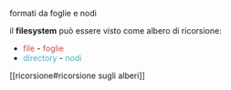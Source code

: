 formati da foglie e nodi 

il **filesystem** può essere visto come albero di ricorsione:
- <font color="#c0504d">file </font> - <font color="#c0504d">foglie</font>
- <font color="#4bacc6"> directory</font> - <font color="#4bacc6">nodi</font>


[[ricorsione#ricorsione sugli alberi]]
